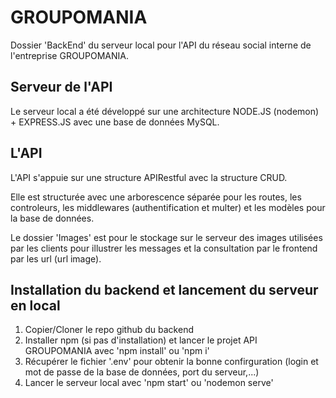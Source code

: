 # GROUPOMANIA
Dossier 'BackEnd' du serveur local pour l'API du réseau social interne de l'entreprise GROUPOMANIA.

## Serveur de l'API
Le serveur local a été développé sur une architecture NODE.JS (nodemon) + EXPRESS.JS avec une base de données MySQL.

## L'API
L'API s'appuie sur une structure APIRestful avec la structure CRUD.

Elle est structurée avec une arborescence séparée pour les routes, les controleurs, les middlewares (authentification et multer) et les modèles pour la base de données.

Le dossier 'Images' est pour le stockage sur le serveur des images utilisées par les clients pour illustrer les messages et la consultation par le frontend par les url (url image).

## Installation du backend et lancement du serveur en local
1. Copier/Cloner le repo github du backend
2. Installer npm (si pas d'installation) et lancer le projet API GROUPOMANIA avec 'npm install' ou 'npm i'
3. Récupérer le fichier '.env' pour obtenir la bonne confirguration (login et mot de passe de la base de données, port du serveur,...)
4. Lancer le serveur local avec 'npm start' ou 'nodemon serve'